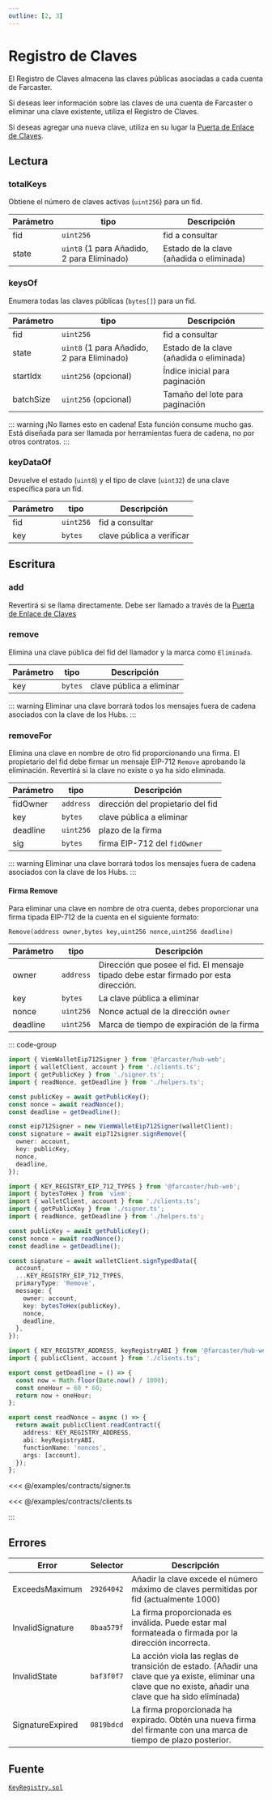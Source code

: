 ```yaml
---
outline: [2, 3]
---
```


# Registro de Claves

El Registro de Claves almacena las claves públicas asociadas a cada cuenta de Farcaster.

Si deseas leer información sobre las claves de una cuenta de Farcaster o eliminar una clave existente, utiliza el Registro de Claves.

Si deseas agregar una nueva clave, utiliza en su lugar la [Puerta de Enlace de Claves](/es/reference/contracts/reference/key-gateway.md).

## Lectura

### totalKeys

Obtiene el número de claves activas (`uint256`) para un fid.

| Parámetro | tipo                                       | Descripción                              |
| --------- | ------------------------------------------ | ---------------------------------------- |
| fid       | `uint256`                                  | fid a consultar                          |
| state     | `uint8` (1 para Añadido, 2 para Eliminado) | Estado de la clave (añadida o eliminada) |

### keysOf

Enumera todas las claves públicas (`bytes[]`) para un fid.

| Parámetro | tipo                                       | Descripción                              |
| --------- | ------------------------------------------ | ---------------------------------------- |
| fid       | `uint256`                                  | fid a consultar                          |
| state     | `uint8` (1 para Añadido, 2 para Eliminado) | Estado de la clave (añadida o eliminada) |
| startIdx  | `uint256` (opcional)                       | Índice inicial para paginación           |
| batchSize | `uint256` (opcional)                       | Tamaño del lote para paginación          |

::: warning
¡No llames esto en cadena! Esta función consume mucho gas. Está diseñada para ser llamada por herramientas fuera de cadena, no por otros contratos.
:::

### keyDataOf

Devuelve el estado (`uint8`) y el tipo de clave (`uint32`) de una clave específica para un fid.

| Parámetro | tipo      | Descripción               |
| --------- | --------- | ------------------------- |
| fid       | `uint256` | fid a consultar           |
| key       | `bytes`   | clave pública a verificar |

## Escritura

### add

Revertirá si se llama directamente. Debe ser llamado a través de la [Puerta de Enlace de Claves](/es/reference/contracts/reference/key-gateway.md)

### remove

Elimina una clave pública del fid del llamador y la marca como `Eliminada`.

| Parámetro | tipo    | Descripción              |
| --------- | ------- | ------------------------ |
| key       | `bytes` | clave pública a eliminar |

::: warning
Eliminar una clave borrará todos los mensajes fuera de cadena asociados con la clave de los Hubs.
:::

### removeFor

Elimina una clave en nombre de otro fid proporcionando una firma. El propietario del fid debe firmar un mensaje EIP-712 `Remove` aprobando la eliminación. Revertirá si la clave no existe o ya ha sido eliminada.

| Parámetro | tipo      | Descripción                       |
| --------- | --------- | --------------------------------- |
| fidOwner  | `address` | dirección del propietario del fid |
| key       | `bytes`   | clave pública a eliminar          |
| deadline  | `uint256` | plazo de la firma                 |
| sig       | `bytes`   | firma EIP-712 del `fidOwner`      |

::: warning
Eliminar una clave borrará todos los mensajes fuera de cadena asociados con la clave de los Hubs.
:::

#### Firma Remove

Para eliminar una clave en nombre de otra cuenta, debes proporcionar una firma tipada EIP-712 de la cuenta en el siguiente formato:

`Remove(address owner,bytes key,uint256 nonce,uint256 deadline)`

| Parámetro | tipo      | Descripción                                                                          |
| --------- | --------- | ------------------------------------------------------------------------------------ |
| owner     | `address` | Dirección que posee el fid. El mensaje tipado debe estar firmado por esta dirección. |
| key       | `bytes`   | La clave pública a eliminar                                                          |
| nonce     | `uint256` | Nonce actual de la dirección `owner`                                                 |
| deadline  | `uint256` | Marca de tiempo de expiración de la firma                                            |

::: code-group

```ts [@farcaster/hub-web]
import { ViemWalletEip712Signer } from '@farcaster/hub-web';
import { walletClient, account } from './clients.ts';
import { getPublicKey } from './signer.ts';
import { readNonce, getDeadline } from './helpers.ts';

const publicKey = await getPublicKey();
const nonce = await readNonce();
const deadline = getDeadline();

const eip712Signer = new ViemWalletEip712Signer(walletClient);
const signature = await eip712signer.signRemove({
  owner: account,
  key: publicKey,
  nonce,
  deadline,
});
```

```ts [Viem]
import { KEY_REGISTRY_EIP_712_TYPES } from '@farcaster/hub-web';
import { bytesToHex } from 'viem';
import { walletClient, account } from './clients.ts';
import { getPublicKey } from './signer.ts';
import { readNonce, getDeadline } from './helpers.ts';

const publicKey = await getPublicKey();
const nonce = await readNonce();
const deadline = getDeadline();

const signature = await walletClient.signTypedData({
  account,
  ...KEY_REGISTRY_EIP_712_TYPES,
  primaryType: 'Remove',
  message: {
    owner: account,
    key: bytesToHex(publicKey),
    nonce,
    deadline,
  },
});
```

```ts [helpers.ts]
import { KEY_REGISTRY_ADDRESS, keyRegistryABI } from '@farcaster/hub-web';
import { publicClient, account } from './clients.ts';

export const getDeadline = () => {
  const now = Math.floor(Date.now() / 1000);
  const oneHour = 60 * 60;
  return now + oneHour;
};

export const readNonce = async () => {
  return await publicClient.readContract({
    address: KEY_REGISTRY_ADDRESS,
    abi: keyRegistryABI,
    functionName: 'nonces',
    args: [account],
  });
};
```

<<< @/examples/contracts/signer.ts

<<< @/examples/contracts/clients.ts

:::

## Errores

| Error            | Selector   | Descripción                                                                                                                                                    |
| ---------------- | ---------- | -------------------------------------------------------------------------------------------------------------------------------------------------------------- |
| ExceedsMaximum   | `29264042` | Añadir la clave excede el número máximo de claves permitidas por fid (actualmente 1000)                                                                        |
| InvalidSignature | `8baa579f` | La firma proporcionada es inválida. Puede estar mal formateada o firmada por la dirección incorrecta.                                                          |
| InvalidState     | `baf3f0f7` | La acción viola las reglas de transición de estado. (Añadir una clave que ya existe, eliminar una clave que no existe, añadir una clave que ha sido eliminada) |
| SignatureExpired | `0819bdcd` | La firma proporcionada ha expirado. Obtén una nueva firma del firmante con una marca de tiempo de plazo posterior.                                             |

## Fuente

[`KeyRegistry.sol`](https://github.com/farcasterxyz/contracts/blob/1aceebe916de446f69b98ba1745a42f071785730/src/KeyRegistry.sol)
